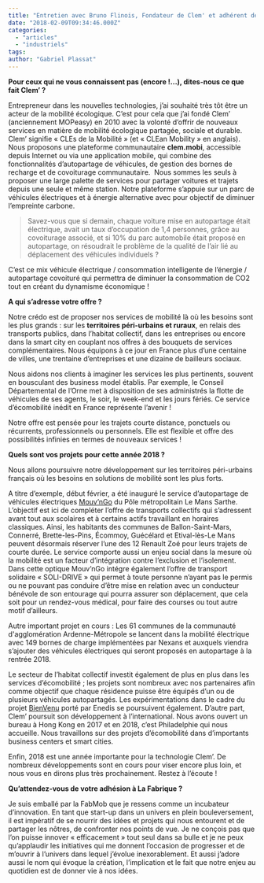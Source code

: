 ```yaml
---
title: "Entretien avec Bruno Flinois, Fondateur de Clem' et adhérent de la Fabrique"
date: "2018-02-09T09:34:46.000Z"
categories: 
  - "articles"
  - "industriels"
tags: 
author: "Gabriel Plassat"
---
```


**Pour ceux qui ne vous connaissent pas (encore !...), dites-nous ce que fait Clem’ ?**

Entrepreneur dans les nouvelles technologies, j’ai souhaité très tôt être un acteur de la mobilité écologique. C’est pour cela que j’ai fondé Clem’ (anciennement MOPeasy) en 2010 avec la volonté d’offrir de nouveaux services en matière de mobilité écologique partagée, sociale et durable. Clem’ signifie « CLEs de la Mobilité » (et « CLEan Mobility » en anglais).  Nous proposons une plateforme communautaire **clem.mobi**, accessible depuis Internet ou via une application mobile, qui combine des fonctionnalités d’autopartage de véhicules, de gestion des bornes de recharge et de covoiturage communautaire.  Nous sommes les seuls à proposer une large palette de services pour partager voitures et trajets depuis une seule et même station. Notre plateforme s’appuie sur un parc de véhicules électriques et à énergie alternative avec pour objectif de diminuer l’empreinte carbone.

> Savez-vous que si demain, chaque voiture mise en autopartage était électrique, avait un taux d’occupation de 1,4 personnes, grâce au covoiturage associé, et si 10% du parc automobile était proposé en autopartage, on résoudrait le problème de la qualité de l’air lié au déplacement des véhicules individuels ?

C’est ce mix véhicule électrique / consommation intelligente de l’énergie / autopartage covoituré qui permettra de diminuer la consommation de CO2 tout en créant du dynamisme économique !

**A qui s’adresse votre offre ?**

Notre crédo est de proposer nos services de mobilité là où les besoins sont les plus grands : sur les **territoires péri-urbains et ruraux**, en relais des transports publics, dans l’habitat collectif, dans les entreprises ou encore dans la smart city en couplant nos offres à des bouquets de services complémentaires. Nous équipons à ce jour en France plus d’une centaine de villes, une trentaine d’entreprises et une dizaine de bailleurs sociaux.

Nous aidons nos clients à imaginer les services les plus pertinents, souvent en bousculant des business model établis. Par exemple, le Conseil Départemental de l’Orne met à disposition de ses administrés la flotte de véhicules de ses agents, le soir, le week-end et les jours fériés. Ce service d’écomobilité inédit en France représente l’avenir !

Notre offre est pensée pour les trajets courte distance, ponctuels ou récurrents, professionnels ou personnels. Elle est flexible et offre des possibilités infinies en termes de nouveaux services !

**Quels sont vos projets pour cette année 2018 ?**

Nous allons poursuivre notre développement sur les territoires péri-urbains français où les besoins en solutions de mobilité sont les plus forts.

A titre d’exemple, début février, a été inauguré le service d’autopartage de véhicules électriques [Mouv’nGo](http://www.mouvngo.com/) du Pôle métropolitain Le Mans Sarthe. L’objectif est ici de compléter l’offre de transports collectifs qui s’adressent avant tout aux scolaires et à certains actifs travaillant en horaires classiques. Ainsi, les habitants des communes de Ballon-Saint-Mars, Connerré, Brette-les-Pins, Écommoy, Guécélard et Etival-lès-Le Mans peuvent désormais réserver l’une des 12 Renault Zoé pour leurs trajets de courte durée. Le service comporte aussi un enjeu social dans la mesure où la mobilité est un facteur d’intégration contre l’exclusion et l’isolement.  Dans cette optique Mouv’nGo intégre également l’offre de transport solidaire « SOLI-DRIVE » qui permet à toute personne n’ayant pas le permis ou ne pouvant pas conduire d’être mise en relation avec un conducteur bénévole de son entourage qui pourra assurer son déplacement, que cela soit pour un rendez-vous médical, pour faire des courses ou tout autre motif d’ailleurs.

Autre important projet en cours : Les 61 communes de la communauté d'agglomération Ardenne-Métropole se lancent dans la mobilité électrique avec 149 bornes de charge implémentées par Nexans et auxquels viendra s’ajouter des véhicules électriques qui seront proposés en autopartage à la rentrée 2018.

Le secteur de l’habitat collectif investit également de plus en plus dans les services d’écomobilité ; les projets sont nombreux avec nos partenaires afin comme objectif que chaque résidence puisse être équipés d’un ou de plusieurs véhicules autopartagés. Les expérimentations dans le cadre du projet [BienVenu](http://www.bienvenu-idf.fr/) porté par Enedis se poursuivent également. D’autre part, Clem’ poursuit son développement à l’international. Nous avons ouvert un bureau à Hong Kong en 2017 et en 2018, c’est Philadelphie qui nous accueille. Nous travaillons sur des projets d’écomobilité dans d’importants business centers et smart cities.

Enfin, 2018 est une année importante pour la technologie Clem’. De nombreux développements sont en cours pour viser encore plus loin, et nous vous en dirons plus très prochainement. Restez à l’écoute !

**Qu’attendez-vous de votre adhésion à La Fabrique ?**

Je suis emballé par la FabMob que je ressens comme un incubateur d’innovation. En tant que start-up dans un univers en plein bouleversement, il est impératif de se nourrir des idées et projets qui nous entourent et de partager les nôtres, de confronter nos points de vue. Je ne conçois pas que l’on puisse innover « efficacement » tout seul dans sa bulle et je ne peux qu’applaudir les initiatives qui me donnent l’occasion de progresser et de m’ouvrir à l’univers dans lequel j’évolue inexorablement. Et aussi j’adore aussi le nom qui évoque la création, l’implication et le fait que notre enjeu au quotidien est de donner vie à nos idées.

